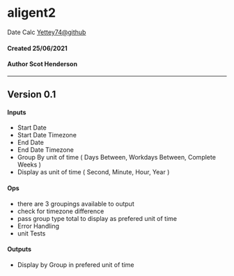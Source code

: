 # aligent2
 Date Calc
 [Yettey74@github](https://www.github.com/yettey74/aligent2 "Github Yettey74") 
#### Created 25/06/2021
#### Author Scot Henderson
***
## Version 0.1
#### Inputs
* Start Date  
* Start Date Timezone
* End Date  
* End Date Timezone
* Group By unit of time ( Days Between, Workdays Between, Complete Weeks )
* Display as unit of time ( Second, Minute, Hour, Year )

#### Ops
* there are 3 groupings available to output
* check for timezone difference
* pass group type total to display as prefered unit of time
* Error Handling
* unit Tests

#### Outputs
* Display by Group in prefered unit of time